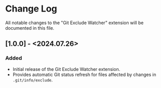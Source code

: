 # Change Log

All notable changes to the "Git Exclude Watcher" extension will be documented in this file.

## [1.0.0] - <2024.07.26>

### Added

- Initial release of the Git Exclude Watcher extension.
- Provides automatic Git status refresh for files affected by changes in `.git/info/exclude`.
